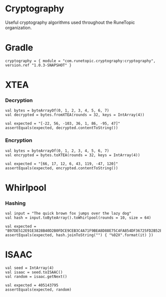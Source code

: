 # Cryptography
Useful cryptography algorithms used throughout the RuneTopic organization.

# Gradle
```
cryptography = { module = "com.runetopic.cryptography:cryptography", version.ref "1.0.3-SNAPSHOT" }
```

# XTEA
### Decryption
```
val bytes = byteArrayOf(0, 1, 2, 3, 4, 5, 6, 7)
val decrypted = bytes.fromXTEA(rounds = 32, keys = IntArray(4))

val expected = "[-22, 56, -103, 36, 1, 86, -95, 47]"
assertEquals(expected, decrypted.contentToString())
```

### Encryption
```
val bytes = byteArrayOf(0, 1, 2, 3, 4, 5, 6, 7)
val encrypted = bytes.toXTEA(rounds = 32, keys = IntArray(4))

val expected = "[66, 17, 12, 6, 43, 119, -47, 120]"
assertEquals(expected, encrypted.contentToString())
```

# Whirlpool
### Hashing
```
val input = "The quick brown fox jumps over the lazy dog"
val hash = input.toByteArray().toWhirlpool(rounds = 10, size = 64)

val expected = "B97DE512E91E3828B40D2B0FDCE9CEB3C4A71F9BEA8D88E75C4FA854DF36725FD2B52EB6544EDCACD6F8BEDDFEA403CB55AE31F03AD62A5EF54E42EE82C3FB35"
assertEquals(expected, hash.joinToString("") { "%02X".format(it) })
```

# ISAAC
```
val seed = IntArray(4)
val isaac = seed.toISAAC()
val random = isaac.getNext()

val expected = 405143795
assertEquals(expected, random)
```